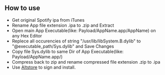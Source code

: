 How to use
------

* Get original Spotify ipa from iTunes
* Rename App file extension .ipa to .zip and Extract
* Open main App Executable(like: Payload/AppName.app/AppName) on any Hex Editor
* Replece all occurencies of string "/usr/lib/libSystem.B.dylib" to "@executable_path/Sys.dylib" and Save Changes
* Copy file Sys.dylib to same Dir of App Executable(like: Payload/AppName.app/)
* Compress back to zip and rename compressed file extension .zip to .ipa
* Use [Altstore](https://altstore.io) to sign and install.
